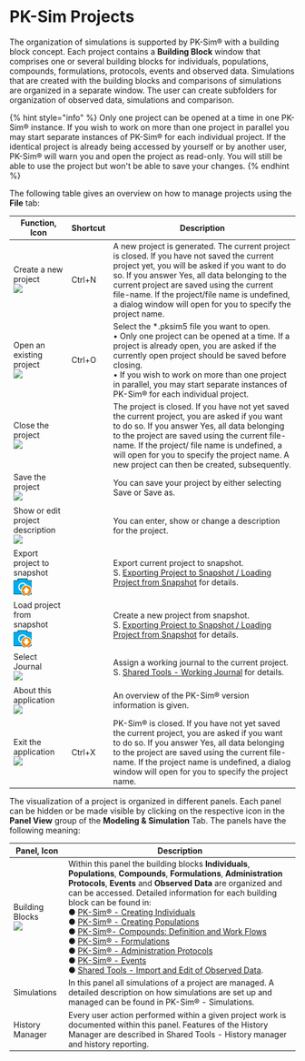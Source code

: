 # PK-Sim Projects

The organization of simulations is supported by PK-Sim® with a building block concept. Each project contains a **Building Block** window that comprises one or several building blocks for individuals, populations, compounds, formulations, protocols, events and observed data. Simulations that are created with the building blocks and comparisons of simulations are organized in a separate window. The user can create subfolders for organization of observed data, simulations and comparison.

{% hint style="info" %}
Only one project can be opened at a time in one PK-Sim® instance. If you wish to work on more than one project in parallel you may start separate instances of PK-Sim® for each individual project. If the identical project is already being accessed by yourself or by another user, PK-Sim® will warn you and open the project as read-only. You will still be able to use the project but won't be able to save your changes.
{% endhint %}

The following table gives an overview on how to manage projects using the **File** tab:

|Function, Icon|Shortcut|Description|
|--- |--- |--- |
|Create a new project <br><img width="32" src="../assets/icons/ProjectNew.png"> |Ctrl+N |A new project is generated. The current project is closed. If you have not saved the current project yet, you will be asked if you want to do so. If you answer Yes, all data belonging to the current project are saved using the current file-name. If the project/file name is undefined, a dialog window will open for you to specify the project name.|
|Open an existing project <br><img width="32" src="../assets/icons/ProjectOpen.png">|Ctrl+O |Select the *.pksim5 file you want to open. <br> • Only one project can be opened at a time. If a project is already open, you are asked if the currently open project should be saved before closing. <br>• If you wish to work on more than one project in parallel, you may start separate instances of PK-Sim® for each individual project.|
|Close the project <br><img width="32" src="../assets/icons/ProjectClose.png">| |The project is closed. If you have not yet saved the current project, you are asked if you want to do so. If you answer Yes, all data belonging to the project are saved using the current file-name. If the project/ file name is undefined, a will open for you to specify the project name. A new project can then be created, subsequently.|
|Save the project <br><img width="32" src="../assets/icons/Save.png">| |You can save your project by either selecting Save or Save as.|
|Show or edit project description <br><img width="32" src="../assets/icons/Description.png">| |You can enter, show or change a description for the project.|
|Export project to snapshot <br><img width="32" src="../assets/icons/SnapshotExport.png">| |Export current project to snapshot. <br>S. [Exporting Project to Snapshot / Loading Project from Snapshot](../part-3/importing-exporting-project-data-models.md#exporting-project-to-snapshot--loading-project-from-snapshot) for details.|
|Load project from snapshot <br><img width="32" src="../assets/icons/SnapshotImport.png">| |Create a new project from snapshot. <br>S. [Exporting Project to Snapshot / Loading Project from Snapshot](../part-3/importing-exporting-project-data-models.md#exporting-project-to-snapshot--loading-project-from-snapshot) for details.|
|Select Journal <br><img width="32" src="../assets/icons/JournalSelect.png">| |Assign a working journal to the current project. <br>S. [Shared Tools - Working Journal](../part-5/working-journal.md) for details.|
|About this application <br><img width="32" src="../assets/icons/About.png">| |An overview of the PK-Sim® version information is given.|
|Exit the application <br><img width="32" src="../assets/icons/About.png">|Ctrl+X |PK-Sim® is closed. If you have not yet saved the current project, you are asked if you want to do so. If you answer Yes, all data belonging to the project are saved using the current file-name. If the project name is undefined, a dialog window will open for you to specify the project name.|

The visualization of a project is organized in different panels. Each panel can be hidden or be made visible by clicking on the respective icon in the **Panel View** group of the **Modeling & Simulation** Tab. The panels have the following meaning:

|Panel, Icon| Description |
|--- |--- |
|Building Blocks <br><img width="32" src="../assets/icons/BuildingBlockExplorer.png">| Within this panel the building blocks **Individuals**, **Populations**, **Compounds**, **Formulations**, **Administration Protocols**, **Events** and **Observed Data** are organized and can be accessed.  Detailed information for each building block can be found in:<br> ● [PK-Sim® - Creating Individuals](../part-3/pk-sim-creating-individuals.md)<br> ● [PK-Sim® - Creating Populations](../part-3/pk-sim-creating-populations.md)<br> ● [PK-Sim®- Compounds: Definition and Work Flows](../part-3/pk-sim-compounds-definition-and-work-flow.md)<br> ● [PK-Sim® - Formulations](../part-3/pk-sim-formulations.md)<br> ● [PK-Sim® - Administration Protocols](../part-3/pk-sim-administration-protocols.md)<br> ● [PK-Sim® - Events](../part-3/pk-sim-events.md)<br> ● [Shared Tools - Import and Edit of Observed Data](../part-5/import-edit-observed-data.md).|
|Simulations | In this panel all simulations of a project are managed.  A detailed description on how simulations are set up and managed can be found in PK-Sim® - Simulations.|
|History Manager | Every user action performed within a given project work is documented within this panel.  Features of the History Manager are described in Shared Tools - History manager and history reporting.|
